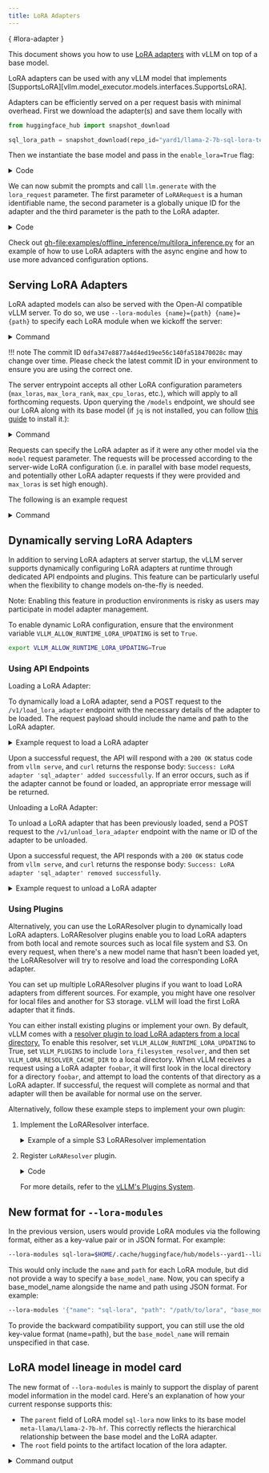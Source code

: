 ```yaml
---
title: LoRA Adapters
---
```

[](){ #lora-adapter }

This document shows you how to use [LoRA adapters](https://arxiv.org/abs/2106.09685) with vLLM on top of a base model.

LoRA adapters can be used with any vLLM model that implements [SupportsLoRA][vllm.model_executor.models.interfaces.SupportsLoRA].

Adapters can be efficiently served on a per request basis with minimal overhead. First we download the adapter(s) and save
them locally with

```python
from huggingface_hub import snapshot_download

sql_lora_path = snapshot_download(repo_id="yard1/llama-2-7b-sql-lora-test")
```

Then we instantiate the base model and pass in the `enable_lora=True` flag:

<details>
<summary>Code</summary>

```python
from vllm import LLM, SamplingParams
from vllm.lora.request import LoRARequest

llm = LLM(model="meta-llama/Llama-2-7b-hf", enable_lora=True)
```

</details>

We can now submit the prompts and call `llm.generate` with the `lora_request` parameter. The first parameter
of `LoRARequest` is a human identifiable name, the second parameter is a globally unique ID for the adapter and
the third parameter is the path to the LoRA adapter.

<details>
<summary>Code</summary>

```python
sampling_params = SamplingParams(
    temperature=0,
    max_tokens=256,
    stop=["[/assistant]"]
)

prompts = [
     "[user] Write a SQL query to answer the question based on the table schema.\n\n context: CREATE TABLE table_name_74 (icao VARCHAR, airport VARCHAR)\n\n question: Name the ICAO for lilongwe international airport [/user] [assistant]",
     "[user] Write a SQL query to answer the question based on the table schema.\n\n context: CREATE TABLE table_name_11 (nationality VARCHAR, elector VARCHAR)\n\n question: When Anchero Pantaleone was the elector what is under nationality? [/user] [assistant]",
]

outputs = llm.generate(
    prompts,
    sampling_params,
    lora_request=LoRARequest("sql_adapter", 1, sql_lora_path)
)
```

</details>

Check out <gh-file:examples/offline_inference/multilora_inference.py> for an example of how to use LoRA adapters with the async engine and how to use more advanced configuration options.

## Serving LoRA Adapters

LoRA adapted models can also be served with the Open-AI compatible vLLM server. To do so, we use
`--lora-modules {name}={path} {name}={path}` to specify each LoRA module when we kickoff the server:

<details>
<summary>Command</summary>

```bash
vllm serve meta-llama/Llama-2-7b-hf \
    --enable-lora \
    --lora-modules sql-lora=$HOME/.cache/huggingface/hub/models--yard1--llama-2-7b-sql-lora-test/snapshots/0dfa347e8877a4d4ed19ee56c140fa518470028c/
```

</details>

!!! note
    The commit ID `0dfa347e8877a4d4ed19ee56c140fa518470028c` may change over time. Please check the latest commit ID in your environment to ensure you are using the correct one.

The server entrypoint accepts all other LoRA configuration parameters (`max_loras`, `max_lora_rank`, `max_cpu_loras`,
etc.), which will apply to all forthcoming requests. Upon querying the `/models` endpoint, we should see our LoRA along
with its base model (if `jq` is not installed, you can follow [this guide](https://jqlang.org/download/) to install it.):

<details>
<summary>Command</summary>

```bash
curl localhost:8000/v1/models | jq .
{
    "object": "list",
    "data": [
        {
            "id": "meta-llama/Llama-2-7b-hf",
            "object": "model",
            ...
        },
        {
            "id": "sql-lora",
            "object": "model",
            ...
        }
    ]
}
```

</details>

Requests can specify the LoRA adapter as if it were any other model via the `model` request parameter. The requests will be
processed according to the server-wide LoRA configuration (i.e. in parallel with base model requests, and potentially other
LoRA adapter requests if they were provided and `max_loras` is set high enough).

The following is an example request

<details>
<summary>Command</summary>

```bash
curl http://localhost:8000/v1/completions \
    -H "Content-Type: application/json" \
    -d '{
        "model": "sql-lora",
        "prompt": "San Francisco is a",
        "max_tokens": 7,
        "temperature": 0
    }' | jq
```

</details>

## Dynamically serving LoRA Adapters

In addition to serving LoRA adapters at server startup, the vLLM server supports dynamically configuring LoRA adapters at runtime through dedicated API endpoints and plugins. This feature can be particularly useful when the flexibility to change models on-the-fly is needed.

Note: Enabling this feature in production environments is risky as users may participate in model adapter management.

To enable dynamic LoRA configuration, ensure that the environment variable `VLLM_ALLOW_RUNTIME_LORA_UPDATING`
is set to `True`.

```bash
export VLLM_ALLOW_RUNTIME_LORA_UPDATING=True
```

### Using API Endpoints
Loading a LoRA Adapter:

To dynamically load a LoRA adapter, send a POST request to the `/v1/load_lora_adapter` endpoint with the necessary
details of the adapter to be loaded. The request payload should include the name and path to the LoRA adapter.

<details>
<summary>Example request to load a LoRA adapter</summary>

```bash
curl -X POST http://localhost:8000/v1/load_lora_adapter \
-H "Content-Type: application/json" \
-d '{
    "lora_name": "sql_adapter",
    "lora_path": "/path/to/sql-lora-adapter"
}'
```

</details>

Upon a successful request, the API will respond with a `200 OK` status code from `vllm serve`, and `curl` returns the response body: `Success: LoRA adapter 'sql_adapter' added successfully`. If an error occurs, such as if the adapter
cannot be found or loaded, an appropriate error message will be returned.

Unloading a LoRA Adapter:

To unload a LoRA adapter that has been previously loaded, send a POST request to the `/v1/unload_lora_adapter` endpoint
with the name or ID of the adapter to be unloaded.

Upon a successful request, the API responds with a `200 OK` status code from `vllm serve`, and `curl` returns the response body: `Success: LoRA adapter 'sql_adapter' removed successfully`.

<details>
<summary>Example request to unload a LoRA adapter</summary>

```bash
curl -X POST http://localhost:8000/v1/unload_lora_adapter \
-H "Content-Type: application/json" \
-d '{
    "lora_name": "sql_adapter"
}'
```

</details>

### Using Plugins
Alternatively, you can use the LoRAResolver plugin to dynamically load LoRA adapters. LoRAResolver plugins enable you to load LoRA adapters from both local and remote sources such as local file system and S3. On every request, when there's a new model name that hasn't been loaded yet, the LoRAResolver will try to resolve and load the corresponding LoRA adapter.

You can set up multiple LoRAResolver plugins if you want to load LoRA adapters from different sources. For example, you might have one resolver for local files and another for S3 storage. vLLM will load the first LoRA adapter that it finds.

You can either install existing plugins or implement your own. By default, vLLM comes with a [resolver plugin to load LoRA adapters from a local directory.](https://github.com/vllm-project/vllm/tree/main/vllm/plugins/lora_resolvers)
To enable this resolver, set `VLLM_ALLOW_RUNTIME_LORA_UPDATING` to True, set `VLLM_PLUGINS` to include `lora_filesystem_resolver`, and then set `VLLM_LORA_RESOLVER_CACHE_DIR` to a local directory. When vLLM receives a request using a LoRA adapter `foobar`,
it will first look in the local directory for a directory `foobar`, and attempt to load the contents of that directory as a LoRA adapter. If successful, the request will complete as normal and
that adapter will then be available for normal use on the server.

Alternatively, follow these example steps to implement your own plugin:

1. Implement the LoRAResolver interface.

    <details>
    <summary>Example of a simple S3 LoRAResolver implementation</summary>

    ```python
    import os
    import s3fs
    from vllm.lora.request import LoRARequest
    from vllm.lora.resolver import LoRAResolver

    class S3LoRAResolver(LoRAResolver):
        def __init__(self):
            self.s3 = s3fs.S3FileSystem()
            self.s3_path_format = os.getenv("S3_PATH_TEMPLATE")
            self.local_path_format = os.getenv("LOCAL_PATH_TEMPLATE")

        async def resolve_lora(self, base_model_name, lora_name):
            s3_path = self.s3_path_format.format(base_model_name=base_model_name, lora_name=lora_name)
            local_path = self.local_path_format.format(base_model_name=base_model_name, lora_name=lora_name)

            # Download the LoRA from S3 to the local path
            await self.s3._get(
                s3_path, local_path, recursive=True, maxdepth=1
            )

            lora_request = LoRARequest(
                lora_name=lora_name,
                lora_path=local_path,
                lora_int_id=abs(hash(lora_name))
            )
            return lora_request
    ```

    </details>

2. Register `LoRAResolver` plugin.

    <details>
    <summary>Code</summary>

    ```python
    from vllm.lora.resolver import LoRAResolverRegistry

    s3_resolver = S3LoRAResolver()
    LoRAResolverRegistry.register_resolver("s3_resolver", s3_resolver)
    ```

    </details>

    For more details, refer to the [vLLM's Plugins System](../design/plugin_system.md).

## New format for `--lora-modules`

In the previous version, users would provide LoRA modules via the following format, either as a key-value pair or in JSON format. For example:

```bash
--lora-modules sql-lora=$HOME/.cache/huggingface/hub/models--yard1--llama-2-7b-sql-lora-test/snapshots/0dfa347e8877a4d4ed19ee56c140fa518470028c/
```

This would only include the `name` and `path` for each LoRA module, but did not provide a way to specify a `base_model_name`.
Now, you can specify a base_model_name alongside the name and path using JSON format. For example:

```bash
--lora-modules '{"name": "sql-lora", "path": "/path/to/lora", "base_model_name": "meta-llama/Llama-2-7b"}'
```

To provide the backward compatibility support, you can still use the old key-value format (name=path), but the `base_model_name` will remain unspecified in that case.

## LoRA model lineage in model card

The new format of `--lora-modules` is mainly to support the display of parent model information in the model card. Here's an explanation of how your current response supports this:

- The `parent` field of LoRA model `sql-lora` now links to its base model `meta-llama/Llama-2-7b-hf`. This correctly reflects the hierarchical relationship between the base model and the LoRA adapter.
- The `root` field points to the artifact location of the lora adapter.

<details>
<summary>Command output</summary>

```bash
$ curl http://localhost:8000/v1/models

{
    "object": "list",
    "data": [
        {
        "id": "meta-llama/Llama-2-7b-hf",
        "object": "model",
        "created": 1715644056,
        "owned_by": "vllm",
        "root": "~/.cache/huggingface/hub/models--meta-llama--Llama-2-7b-hf/snapshots/01c7f73d771dfac7d292323805ebc428287df4f9/",
        "parent": null,
        "permission": [
            {
            .....
            }
        ]
        },
        {
        "id": "sql-lora",
        "object": "model",
        "created": 1715644056,
        "owned_by": "vllm",
        "root": "~/.cache/huggingface/hub/models--yard1--llama-2-7b-sql-lora-test/snapshots/0dfa347e8877a4d4ed19ee56c140fa518470028c/",
        "parent": meta-llama/Llama-2-7b-hf,
        "permission": [
            {
            ....
            }
        ]
        }
    ]
}
```

</details>
